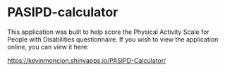 # PASIPD-calculator

This application was built to help score the Physical Activity Scale for People with Disabilities questionnaire. If you wish to view the application online, you can view it here:

https://kevinmoncion.shinyapps.io/PASIPD-Calculator/

